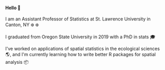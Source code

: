 #### Hello :wave:

I am an Assistant Professor of Statistics at St. Lawrence University in Canton, NY :snowflake: :snowflake: 

I graduated from Oregon State University in 2019 with a PhD in stats :mortar_board:

I've worked on applications of spatial statistics in the ecological sciences :earth_americas:, and I'm currently learning how to write better R packages for spatial analysis :package:


<!--
**highamm/highamm** is a ✨ _special_ ✨ repository because its `README.md` (this file) appears on your GitHub profile.

Here are some ideas to get you started:

- 🔭 I’m currently working on ...
- 🌱 I’m currently learning ...
- 👯 I’m looking to collaborate on ...
- 🤔 I’m looking for help with ...
- 💬 Ask me about ...
- 📫 How to reach me: ...
- 😄 Pronouns: ...
- ⚡ Fun fact: ...
-->
